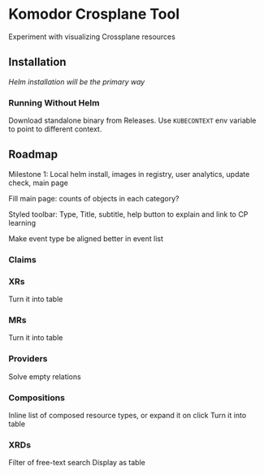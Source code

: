 # Komodor Crosplane Tool

Experiment with visualizing Crossplane resources

## Installation

_Helm installation will be the primary way_

### Running Without Helm

Download standalone binary from Releases. Use `KUBECONTEXT` env variable to point to different context.

## Roadmap

Milestone 1: Local helm install, images in registry, user analytics, update check, main page

Fill main page: counts of objects in each category?

Styled toolbar: Type, Title, subtitle, help button to explain and link to CP learning

Make event type be aligned better in event list

### Claims

### XRs
Turn it into table

### MRs

Turn it into table

### Providers

Solve empty relations

### Compositions

Inline list of composed resource types, or expand it on click
Turn it into table

### XRDs

Filter of free-text search
Display as table
